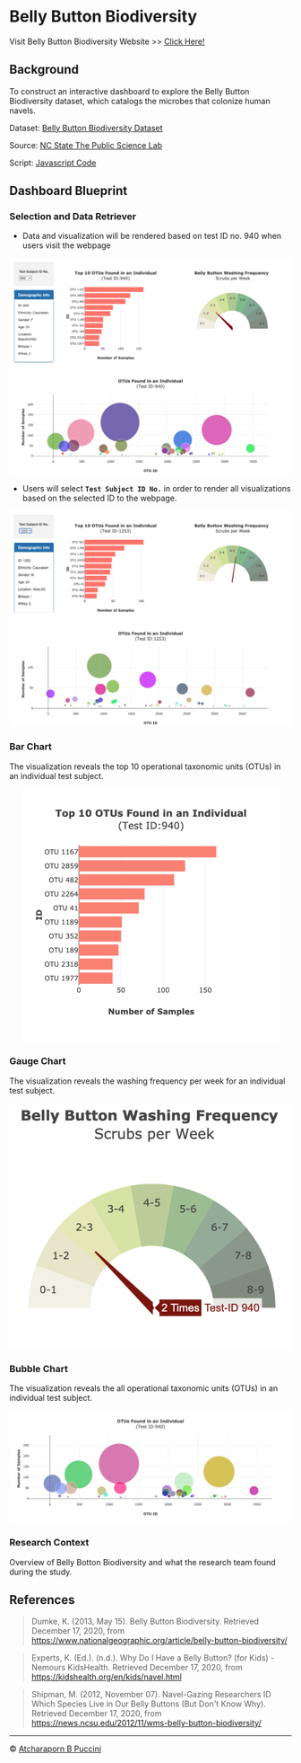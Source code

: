# Belly Button Biodiversity

Visit Belly Button Biodiversity Website >> [Click Here!](https://abpuccini.github.io/plotly-challenge/)

## Background

To construct an interactive dashboard to explore the Belly Button Biodiversity dataset, which catalogs the microbes that colonize human navels.

Dataset: [Belly Button Biodiversity Dataset](data/samples.json)

Source: [NC State The Public Science Lab](http://robdunnlab.com/projects/belly-button-biodiversity/)

Script: [Javascript Code](static/js/app.js)

## Dashboard Blueprint

### Selection and Data Retriever

- Data and visualization will be rendered based on test ID no. 940 when users visit the webpage

<p align='center'>
    <img src='static/images/01-belly-button.png'/>
</p>

- Users will select **`Test Subject ID No.`** in order to render all visualizations based on the selected ID to the webpage.

<p align='center'>
    <img src='static/images/02-belly-button.png'/>
</p>

### Bar Chart

The visualization reveals the top 10 operational taxonomic units (OTUs) in an individual test subject.

<p align='center'>
    <img src='static/images/05-belly-button.png'/>
</p>

### Gauge Chart

The visualization reveals the washing frequency per week for an individual test subject.

<p align='center'>
    <img src='static/images/03-belly-button.png'/>
</p>

### Bubble Chart

The visualization reveals the all operational taxonomic units (OTUs) in an individual test subject.

<p align='center'>
    <img src='static/images/04-belly-button.png'/>
</p>

### Research Context

Overview of Belly Botton Biodiversity and what the research team found during the study.

## References

> Dumke, K. (2013, May 15). Belly Button Biodiversity. Retrieved December 17, 2020, from https://www.nationalgeographic.org/article/belly-button-biodiversity/

> Experts, K. (Ed.). (n.d.). Why Do I Have a Belly Button? (for Kids) - Nemours KidsHealth. Retrieved December 17, 2020, from https://kidshealth.org/en/kids/navel.html

> Shipman, M. (2012, November 07). Navel-Gazing Researchers ID Which Species Live in Our Belly Buttons (But Don't Know Why). Retrieved December 17, 2020, from https://news.ncsu.edu/2012/11/wms-belly-button-biodiversity/

---
© [Atcharaporn B Puccini](https://www.linkedin.com/in/abpuccini)